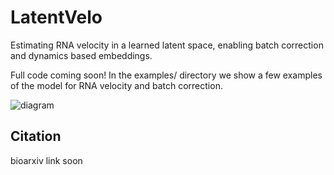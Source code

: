 # LatentVelo

Estimating RNA velocity in a learned latent space, enabling batch correction and dynamics based embeddings.

Full code coming soon! In the examples/ directory we show a few examples of the model for RNA velocity and batch correction.


![diagram](diagrams/model_diagram_Aug23.png?raw=true)


## Citation

bioarxiv link soon